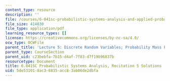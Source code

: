 ```yaml
---
content_type: resource
description: ''
file: /courses/6-041sc-probabilistic-systems-analysis-and-applied-probability-fall-2013/5de531018ac36835acc83ab06de2dbfa_MIT6_041SCF13_rec05_sol.pdf
file_size: 414030
file_type: application/pdf
learning_resource_types: []
license: https://creativecommons.org/licenses/by-nc-sa/4.0/
ocw_type: OCWFile
parent_title: 'Lecture 5: Discrete Random Variables; Probability Mass Functions; Expectations'
parent_type: CourseSection
parent_uid: c23bebfa-7b15-d4af-7f83-d7f19b96837b
resourcetype: Document
title: 6.041SC Probabilistic Systems Analysis, Recitation 5 Solutions
uid: 5de53101-8ac3-6835-acc8-3ab06de2dbfa
---
```

